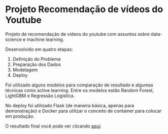 # Projeto Recomendação de vídeos do Youtube
Projeto de recomendação de vídeos do youtube com assuntos sobre data-science e machine learning.

Desenvolvido em quatro etapas:

1. Definição do Problema
2. Preparação dos Dados
3. Modelagem
4. Deploy

Foi utilizado alguns modelos para comparação de resultado e algumas técnicas como active learning. Entre os modelos estão Random Forest, LightGBM e Regressão Logistíca.

No deploy foi utilizado Flask (de maneira básica, apenas para demonstração) e Docker para utilizar o conceito de container para colocar em produção.

O resultado final você pode ver clicando [aqui](https://sleepy-river-48950.herokuapp.com/).

